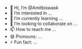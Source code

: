 - 👋 Hi, I’m @Amitbiswask
- 👀 I’m interested in ...
- 🌱 I’m currently learning ...
- 💞️ I’m looking to collaborate on ...
- 📫 How to reach me ...
- 😄 Pronouns: ...
- ⚡ Fun fact: ...

<!---
Amitbiswask/Amitbiswask is a ✨ special ✨ repository because its `README.md` (this file) appears on your GitHub profile.
You can click the Preview link to take a look at your changes.
--->
